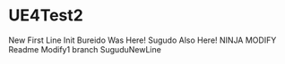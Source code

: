 # UE4Test2
New First Line
Init
Bureido Was Here!
Sugudo Also Here!
NINJA MODIFY
Readme Modify1 branch
SuguduNewLine
